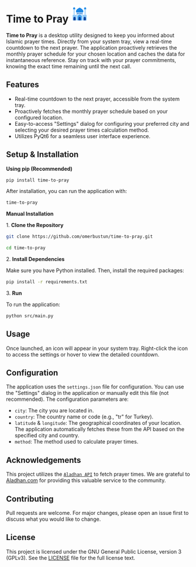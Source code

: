 Time to Pray ![Time to Pray Icon](assets/icon.png)
===============

**Time to Pray** is a desktop utility designed to keep you informed about Islamic prayer times. Directly from your system tray, view a real-time countdown to the next prayer. The application proactively retrieves the monthly prayer schedule for your chosen location and caches the data for instantaneous reference. Stay on track with your prayer commitments, knowing the exact time remaining until the next call.

Features
--------

*   Real-time countdown to the next prayer, accessible from the system tray.
*   Proactively fetches the monthly prayer schedule based on your configured location.
*   Easy-to-access "Settings" dialog for configuring your preferred city and selecting your desired prayer times calculation method.
*   Utilizes PyQt6 for a seamless user interface experience.

Setup & Installation
--------------------

**Using pip (Recommended)**


```bash
pip install time-to-pray
```

After installation, you can run the application with:

```bash
time-to-pray
```

**Manual Installation**

1\.  **Clone the Repository**

```bash
git clone https://github.com/omerbustun/time-to-pray.git
```
```bash
cd time-to-pray
```

2\.  **Install Dependencies**

Make sure you have Python installed. Then, install the required packages:

```bash
pip install -r requirements.txt
```

3\. **Run**

To run the application:


```bash
python src/main.py
```
    

Usage
-----

Once launched, an icon will appear in your system tray. Right-click the icon to access the settings or hover to view the detailed countdown.

Configuration
-------------

The application uses the `settings.json` file for configuration. You can use the "Settings" dialog in the application or manually edit this file (not recommended). The configuration parameters are:

*   `city`: The city you are located in.
*   `country`: The country name or code (e.g., "tr" for Turkey).
*   `latitude` & `longitude`: The geographical coordinates of your location. The application automatically fetches these from the API based on the specified city and country.
*   `method`: The method used to calculate prayer times.

Acknowledgements
----------------

This project utilizes the [`Aladhan API`](https://aladhan.com/prayer-times-api) to fetch prayer times. We are grateful to [Aladhan.com](https://aladhan.com/) for providing this valuable service to the community.

Contributing
------------

Pull requests are welcome. For major changes, please open an issue first to discuss what you would like to change.

License
-------

This project is licensed under the GNU General Public License, version 3 (GPLv3). See the [LICENSE](LICENSE) file for the full license text.